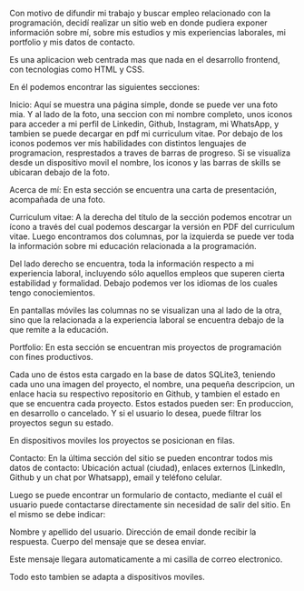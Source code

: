 Con motivo de difundir mi trabajo y buscar empleo relacionado con la programación, decidí realizar un sitio web en donde pudiera exponer información sobre mí, sobre mis estudios y mis experiencias laborales, mi portfolio y mis datos de contacto.

Es una aplicacion web centrada mas que nada en el desarrollo frontend, con tecnologias como HTML y CSS. 

En él podemos encontrar las siguientes secciones:

Inicio:
Aquí se muestra una página simple, donde se puede ver una foto mia. Y al lado de la foto, una seccion con mi nombre completo, unos iconos para acceder a mi perfil de Linkedin, Github, Instagram, mi WhatsApp, y tambien se puede decargar en pdf mi curriculum vitae.
Por debajo de los iconos podemos ver mis habilidades con distintos lenguajes de programacion, resprestados a traves de barras de progreso.
Si se visualiza desde un dispositivo movil el nombre, los iconos y las barras de skills se ubicaran debajo de la foto. 

Acerca de mí:
En esta sección se encuentra una carta de presentación, acompañada de una foto.

Curriculum vitae:
A la derecha del título de la sección podemos encotrar un ícono a través del cual podemos descargar la versión en PDF del curriculum vitae. Luego encontramos dos columnas, por la izquierda se puede ver toda la información sobre mi educación relacionada a la programación.

Del lado derecho se encuentra, toda la información respecto a mi experiencia laboral, incluyendo sólo aquellos empleos que superen cierta estabilidad y formalidad. Debajo podemos ver los idiomas de los cuales tengo conociemientos.

En pantallas móviles las columnas no se visualizan una al lado de la otra, sino que la relacionada a la experiencia laboral se encuentra debajo de la que remite a la educación.

Portfolio:
En esta sección se encuentran mis proyectos de programación con fines productivos.

Cada uno de éstos esta cargado en la base de datos SQLite3, teniendo cada uno una imagen del proyecto, el nombre, una pequeña descripcion, un enlace hacia su respectivo repositorio en Github, y tambien 
el estado en que se encuentra cada proyecto. Estos estados pueden ser: En produccion, en desarrollo o cancelado. Y si el usuario lo desea, puede filtrar los proyectos segun su estado.

En dispositivos moviles los proyectos se posicionan en filas.

Contacto:
En la última sección del sitio se pueden encontrar todos mis datos de contacto: Ubicación actual (ciudad), enlaces externos (LinkedIn, Github y un chat por Whatsapp), email y teléfono celular.

Luego se puede encontrar un formulario de contacto, mediante el cuál el usuario puede contactarse directamente sin necesidad de salir del sitio. En el mismo se debe indicar:

Nombre y apellido del usuario.
Dirección de email donde recibir la respuesta.
Cuerpo del mensaje que se desea enviar.

Este mensaje llegara automaticamente a mi casilla de correo electronico.

Todo esto tambien se adapta a dispositivos moviles.
